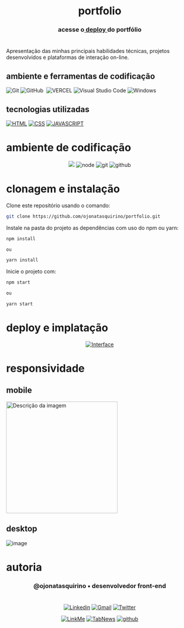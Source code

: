 <h1 align='center'> portfolio </h1> 
<h3 align='center'>  acesse o<a href="https://portfolio-cg1zmj57j-jonatas-quirinos-projects.vercel.app/">  deploy  </a>do portfólio<h3>

#

<p> Apresentação das minhas principais habilidades técnicas, projetos desenvolvidos e plataformas de interação on-line. </p>

## ambiente e ferramentas de codificação
![Git](https://img.shields.io/badge/-Git-0D1117?style=for-the-badge&logo=git&labelColor=0D1117)
![GitHub](https://img.shields.io/badge/-GitHub-0D1117?style=for-the-badge&logo=github&labelColor=0D1117)&nbsp;
![VERCEL](https://img.shields.io/badge/Vercel-0D1117?style=for-the-badge&logo=vercel&logoColor=fff2)
![Visual Studio Code](https://img.shields.io/badge/-Visual%20Studio%20Code-0D1117?style=for-the-badge&logo=visual-studio-code&logoColor=007ACC&labelColor=0D1117)
![Windows](https://img.shields.io/badge/Windows-0D1117?style=for-the-badge&logo=windows&labelColor=0D1117)&nbsp;
## tecnologias utilizadas
[![HTML](https://img.shields.io/badge/HTML-0D1117?style=for-the-badge&logo=html5&logoColor=red)]()
[![CSS](https://img.shields.io/badge/CSS-0D1117?style=for-the-badge&logo=css3&logoColor=1572B6)]()
[![JAVASCRIPT](https://img.shields.io/badge/JavaScript-0D1117?style=for-the-badge&logo=javascript&logoColor=yellow)]()

[comment]: <> (link para adicionar badges: https://dev.to/envoy_/150-badges-for-github-pnk) 

</div>

# ambiente de codificação <a name="id05"></a>

<div  align='center'> 

![](https://img.shields.io/badge/VSCode-0D1117?style=for-the-badge&logo=visual%20studio%20code&logoColor=blue)
![node](https://img.shields.io/badge/Nodejs-0D1117?style=for-the-badge&logo=node.js&logoColor=green)
![git](https://img.shields.io/badge/GIT-0D1117?style=for-the-badge&logo=git&logoColor=red)
![github](https://img.shields.io/badge/Github-0D1117?style=for-the-badge&logo=github&logoColor=fff)
</div>


# clonagem e instalação <a name="id06"></a>

Clone este repositório usando o comando:

```bash
git clone https://github.com/ojonatasquirino/portfolio.git
```

Instale na pasta do projeto as dependências com uso do npm ou yarn:

```bash
npm install

ou

yarn install
```

Inicie o projeto com:

```bash
npm start

ou

yarn start
```


# deploy e implatação  <a name="id06.01"></a>

<div  align='center'> 

[![Interface](https://img.shields.io/badge/visualizar_portfolio-000?style=for-the-badge&logo=&logoColor=054595)](https://portfolio-git-main-jonatas-quirinos-projects.vercel.app/)

</div>


# responsividade  <a name="id06.02"></a>

## mobile 

<img src="https://github.com/ojonatasquirino/portfolio/assets/105068717/1ba996b6-9d2d-4537-a92b-86892a0c2383" alt="Descrição da imagem" width="300"   />


## desktop 

[comment]: <> (adicione a imagem)

 ![image](https://github.com/ojonatasquirino/portfolio/assets/105068717/cfb44a81-1123-4dc9-bc09-c8357ec87f35)


# autoria <a name="id07"></a>

[comment]: <> (Adicione seu nome e função)

<h3 align='center'> @ojonatasquirino • desenvolvedor front-end
 </h3>

#

[comment]: <> (Adicione as suas redes sociais e profissionais)

<div  align='center'>

[![Linkedin](https://img.shields.io/badge/LinkedIn-0D1117?style=for-the-badge&logo=linkedin&logoColor=blue)](https://www.linkedin.com/in/jonatasquirino/)
<a href = "mailto:quirinoj02@gmail.com">
![Gmail](https://img.shields.io/badge/Gmail-0D1117?style=for-the-badge&logo=gmail&logoColor=red)</a>
[![Twitter](https://img.shields.io/badge/Twitter-0D1117?style=for-the-badge&logo=twitter&logoColor=054595)](https://twitter.com/ojonatasquirino)

[![LinkMe](https://img.shields.io/badge/linkMe-0D1117?style=for-the-badge&logo=upcloud&logoColor=orange)](https://bit.ly/linkquirino)
[![TabNews](https://img.shields.io/badge/tabnews-0D1117?style=for-the-badge&logo=Databricks&logoColor=fff)](https://www.tabnews.com.br/ojonatasquirino)
[![github](https://img.shields.io/badge/Github-0D1117?style=for-the-badge&logo=github&logoColor=fff)](https://www.github.com/ojonatasquirino)
</div>
